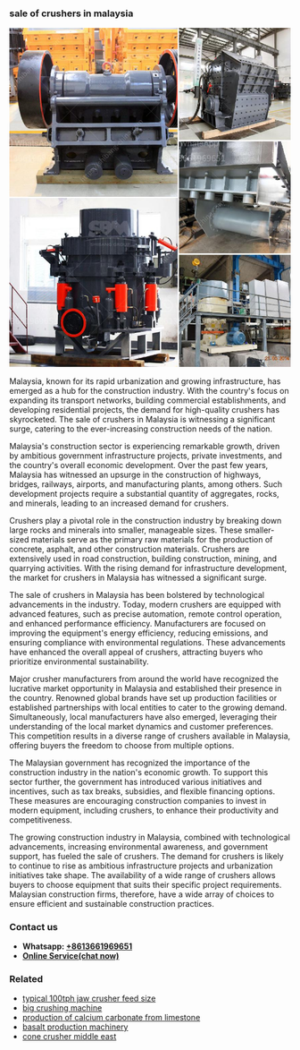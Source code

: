 <h3>sale of crushers in malaysia</h3><img src='1706767151.jpg' alt=''><p>Malaysia, known for its rapid urbanization and growing infrastructure, has emerged as a hub for the construction industry. With the country's focus on expanding its transport networks, building commercial establishments, and developing residential projects, the demand for high-quality crushers has skyrocketed. The sale of crushers in Malaysia is witnessing a significant surge, catering to the ever-increasing construction needs of the nation.</p><p>Malaysia's construction sector is experiencing remarkable growth, driven by ambitious government infrastructure projects, private investments, and the country's overall economic development. Over the past few years, Malaysia has witnessed an upsurge in the construction of highways, bridges, railways, airports, and manufacturing plants, among others. Such development projects require a substantial quantity of aggregates, rocks, and minerals, leading to an increased demand for crushers.</p><p>Crushers play a pivotal role in the construction industry by breaking down large rocks and minerals into smaller, manageable sizes. These smaller-sized materials serve as the primary raw materials for the production of concrete, asphalt, and other construction materials. Crushers are extensively used in road construction, building construction, mining, and quarrying activities. With the rising demand for infrastructure development, the market for crushers in Malaysia has witnessed a significant surge.</p><p>The sale of crushers in Malaysia has been bolstered by technological advancements in the industry. Today, modern crushers are equipped with advanced features, such as precise automation, remote control operation, and enhanced performance efficiency. Manufacturers are focused on improving the equipment's energy efficiency, reducing emissions, and ensuring compliance with environmental regulations. These advancements have enhanced the overall appeal of crushers, attracting buyers who prioritize environmental sustainability.</p><p>Major crusher manufacturers from around the world have recognized the lucrative market opportunity in Malaysia and established their presence in the country. Renowned global brands have set up production facilities or established partnerships with local entities to cater to the growing demand. Simultaneously, local manufacturers have also emerged, leveraging their understanding of the local market dynamics and customer preferences. This competition results in a diverse range of crushers available in Malaysia, offering buyers the freedom to choose from multiple options.</p><p>The Malaysian government has recognized the importance of the construction industry in the nation's economic growth. To support this sector further, the government has introduced various initiatives and incentives, such as tax breaks, subsidies, and flexible financing options. These measures are encouraging construction companies to invest in modern equipment, including crushers, to enhance their productivity and competitiveness.</p><p>The growing construction industry in Malaysia, combined with technological advancements, increasing environmental awareness, and government support, has fueled the sale of crushers. The demand for crushers is likely to continue to rise as ambitious infrastructure projects and urbanization initiatives take shape. The availability of a wide range of crushers allows buyers to choose equipment that suits their specific project requirements. Malaysian construction firms, therefore, have a wide array of choices to ensure efficient and sustainable construction practices.</p><h3>Contact us</h3><ul><li><strong>Whatsapp:&nbsp;<a href="https://wa.me/8613661969651">+8613661969651</a></strong></li><li><a href="https://swt.shibang-china.com/?git&amp;zhl&amp;sale of crushers in malaysia"><strong>Online Service(chat now)</strong></a></li></ul><h3>Related</h3><ul><li><a href='typical 100tph jaw crusher feed size.md'>typical 100tph jaw crusher feed size</a></li><li><a href='big crushing machine.md'>big crushing machine</a></li><li><a href='production of calcium carbonate from limestone.md'>production of calcium carbonate from limestone</a></li><li><a href='basalt production machinery.md'>basalt production machinery</a></li><li><a href='cone crusher middle east.md'>cone crusher middle east</a></li></ul>